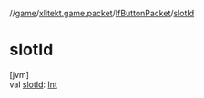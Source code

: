 //[game](../../../index.md)/[xlitekt.game.packet](../index.md)/[IfButtonPacket](index.md)/[slotId](slot-id.md)

# slotId

[jvm]\
val [slotId](slot-id.md): [Int](https://kotlinlang.org/api/latest/jvm/stdlib/kotlin/-int/index.html)
